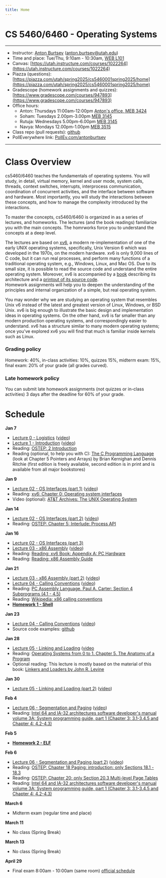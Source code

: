 ```yaml
---
title: Home
---
```


# CS 5460/6460 - Operating Systems

---

- Instructor: [Anton Burtsev](https://users.cs.utah.edu/~aburtsev/) (anton.burtsev@utah.edu)
- Time and place: Tue/Thu, 9:10am - 10:30am, [WEB L101](https://map.utah.edu/index.html?code=WEB)
- Canvas: [https://utah.instructure.com/courses/1022264](https://utah.instructure.com/courses/1022264)
- Piazza (questions): [https://piazza.com/utah/spring2025/cs5460001spring2025/home](https://piazza.com/utah/spring2025/cs5460001spring2025/home)
- Gradescope (homework assignments and quizzes): [https://www.gradescope.com/courses/947893](https://www.gradescope.com/courses/947893)
- Office hours: 
  - Anton: Thursdays 11:00am-12:00pm [Anton's office, MEB 3424](https://map.utah.edu/index.html?code=MEB)
  - Soham: Tuesdays 2.00pm-3.00pm [MEB 3145](https://map.utah.edu/index.html?code=MEB)
  - Rutuja: Wednesdays 5.00pm-6.00pm [MEB 3145](https://map.utah.edu/index.html?code=MEB)
  - Navya: Mondays 12.00pm-1.00pm [MEB 3515](https://map.utah.edu/index.html?code=MEB) 
- Class repo (pull requests): [github](https://github.com/mars-research/cs5460)
- PollEverywhere link: [PollEv.com/antonburtsev](http://PollEv.com/antonburtsev)
---


# Class Overview

cs5460/6460 teaches the fundamentals of operating systems. You will study, in
detail, virtual memory, kernel and user mode, system calls, threads, context
switches, interrupts, interprocess communication, coordination of concurrent
activities, and the interface between software and hardware. Most importantly,
you will study the interactions between these concepts, and how to manage the
complexity introduced by the interactions.

To master the concepts, cs5460/6460 is organized in as a series of lectures,
and homeworks. The lectures (and the book readings) familiarize you with the
main concepts. The homrworks force you to understand the concepts at a deep
level.

The lectures are based on [xv6](https://pdos.csail.mit.edu/6.828/2016/xv6.html),
a modern re-implementation of one of the early UNIX operating systems, 
specifically, Unix Version 6 which was developed in the 1970s, on the modern hardware. 
xv6 is only 9,000 lines of C code, but it can run real processes, and perform many 
functions of a traditional operating system, e.g., Windows, Linux, and Mac OS. 
Due to its small size, it is possible to read the source code and understand the entire 
operating system. Moreover, xv6 is accompanied by a [book](https://pdos.csail.mit.edu/6.828/2018/xv6/book-rev11.pdf)
describing its architecture and a [printout of its source code](https://pdos.csail.mit.edu/6.828/2018/xv6/xv6-rev11.pdf).  
Homework assignments will help you to deepen the
understanding of the principles and internal organization of a simple, but real
operating system.

You may wonder why we are studying an operating system that resembles Unix
v6 instead of the latest and greatest version of Linux, Windows, or BSD Unix.
xv6 is big enough to illustrate the basic design and implementation ideas in
operating systems. On the other hand, xv6 is far smaller than any modern
production operating systems, and correspondingly easier to understand. xv6 has
a structure similar to many modern operating systems; once you've explored xv6
you will find that much is familiar inside kernels such as Linux.

### Grading policy

Homework: 40%, in-class activities: 10%, quizzes 15%, midterm exam: 15%, final exam: 20% of your grade (all grades curved). 

### Late homework policy
You can submit late homework assignments (not quizzes or in-class activities) 3 days after the deadline for 60% of your grade.

# Schedule

**Jan 7**  
- [Lecture 0 - Logistics](./lectures/lecture00-logistics/lecture00-logistics.pdf) ([video](https://youtube.com/live/lLwee3ElfyA))  
- [Lecture 1 - Introduction](./lectures/lecture01-intro/lecture01-intro.pdf) ([video](https://youtube.com/live/lLwee3ElfyA))  
- Reading: [OSTEP: 2 Introduction](http://pages.cs.wisc.edu/~remzi/OSTEP/intro.pdf)  
- Reading (optional, to help you with C): [The C Programming Language](https://archive.org/details/TheCProgrammingLanguageFirstEdition) (look at Chapter 5 Pointers and Arrays) by Brian Kernighan and Dennis Ritchie (first edition is freely available, second edition is in print and is available from all major bookstores)
		

**Jan 9**  
- [Lecture 02 - OS Interfaces (part 1)](./lectures/lecture02-os-interface/lecture02-os-interface.pdf) ([video](https://youtube.com/live/0cZx8caiIS8))
- Reading: [xv6: Chapter 0: Operating system interfaces](https://pdos.csail.mit.edu/6.828/2018/xv6/book-rev11.pdf)
- Video (optional): [AT&T Archives: The UNIX Operating System](https://www.youtube.com/watch?v=tc4ROCJYbm0)

**Jan 14**  
- [Lecture 02 - OS Interfaces (part 2)](./lectures/lecture02-os-interface/lecture02-os-interface.pdf) ([video](https://youtube.com/live/UzqupNygAZ4))
- Reading: [OSTEP: Chapter 5: Interlude: Process API](http://pages.cs.wisc.edu/~remzi/OSTEP/cpu-api.pdf)

**Jan 16**  
- [Lecture 02 - OS Interfaces (part 3)](./lectures/lecture02-os-interface/lecture02-os-interface.pdf)
- [Lecture 03 - x86 Assembly](./lectures/lecture03-x86-asm/lecture03-x86-asm.pdf) ([video](https://youtube.com/live/X7ivo7TT0D8))
- Reading: [Reading: xv6 Book: Appendix A: PC Hardware](https://pdos.csail.mit.edu/6.828/2018/xv6/book-rev11.pdf)
- Reading: [Reading: x86 Assembly Guide](http://www.cs.virginia.edu/~evans/cs216/guides/x86.html)

**Jan 21**  
- [Lecture 03 - x86 Assembly (part 2)](./lectures/lecture03-x86-asm/lecture03-x86-asm.pdf) ([video](https://youtube.com/live/cIioOwbGERo))
- [Lecture 04 - Calling Conventions](./lectures/lecture04-calling-conventions/lecture04-calling-conventions.pdf) ([video](https://youtube.com/live/cIioOwbGERo))
- Reading: [PC Assembly Language. Paul A. Carter: Section 4 Subprograms (4.1 - 4.5)](https://pdos.csail.mit.edu/6.828/2014/readings/pcasm-book.pdf)
- Reading: [Wikipedia: x86 calling conventions](https://en.wikipedia.org/wiki/X86_calling_conventions)
- [**Homework 1 - Shell**](./homework/hw1-shell/)

**Jan 23**  
- [Lecture 04 - Calling Conventions](./lectures/lecture04-calling-conventions/lecture04-calling-conventions.pdf) ([video](https://youtube.com/live/fqmWbjVrcAg))
- Source code examples: [github](https://github.com/mars-research/cs5460/tree/main/static/lectures/lecture03-x86-asm/src)

**Jan 28**  
- [Lecture 05 - Linking and Loading](./lectures/lecture05-linking-and-loading/lecture05-linking-and-loading.pdf) ([video](https://youtu.be/SkyJH1wTPjc)
- Reading: [Operating Systems from 0 to 1. Chapter 5. The Anatomy of a Program](https://github.com/tuhdo/os01/blob/master/Operating_Systems_From_0_to_1.pdf)
- Optional reading: This lecture is mostly based on the material of this book: [Linkers and Loaders by John R. Levine](https://books.google.com/books/about/Linkers_and_Loaders.html?id=Id9cYsIdjIwC)

**Jan 30** 
- [Lecture 05 - Linking and Loading (part 2)](./lectures/lecture05-linking-and-loading/lecture05-linking-and-loading.pdf) ([video](https://youtube.com/live/uCQcn2VlGgs))

**Feb 4** 
- [Lecture 06 - Segmentation and Paging](./lectures/lecture06-address-translation/lecture06-address-translation.pdf) ([video](https://youtube.com/live/hwulcVvWuMw))
- Reading: [Intel 64 and IA-32 architectures software developer's manual volume 3A: System programming guide, part 1 (Chapter 3: 3.1-3.4.5 and Chapter 4: 4.2-4.3)](https://www.intel.com/content/dam/www/public/us/en/documents/manuals/64-ia-32-architectures-software-developer-vol-3a-part-1-manual.pdf)

**Feb 5** 
- [**Homework 2 - ELF**](./homework/hw2-elf/)


**Feb 6** 
- [Lecture 06 - Segmentation and Paging (part 2)](./lectures/lecture06-address-translation/lecture06-address-translation.pdf) ([video]())
- Reading: [OSTEP: Chapter 18 Paging: introduction: only Sections 18.1 - 18.3](http://pages.cs.wisc.edu/~remzi/OSTEP/vm-paging.pdf)
- Reading: [OSTEP: Chapter 20: only Section 20.3 Multi-level Page Tables](http://pages.cs.wisc.edu/~remzi/OSTEP/vm-smalltables.pdf)
- Reading: [Intel 64 and IA-32 architectures software developer's manual volume 3A: System programming guide, part 1 (Chapter 3: 3.1-3.4.5 and Chapter 4: 4.2-4.3)](https://www.intel.com/content/dam/www/public/us/en/documents/manuals/64-ia-32-architectures-software-developer-vol-3a-part-1-manual.pdf)



**March 6**
- Midterm exam (regular time and place)


**March 11**
- No class (Spring Break)

**March 13**
- No class (Spring Break)

**April 29**
- Final exam 8:00am - 10:00am (same room) [official schedule](https://registrar.utah.edu/academic-calendars/final-exams-spring.php)



